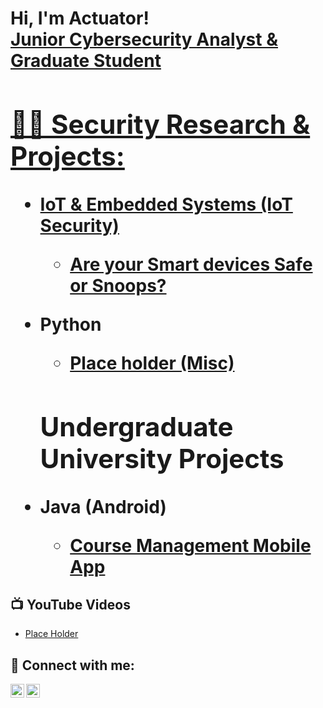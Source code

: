 <h1>Hi, I'm Actuator! <br/><a href="https://github.com/actuator">Junior Cybersecurity Analyst & Graduate Student</a> <a href="https://www.linkedin.com/in/"> 

<h2>👨‍💻 Security Research & Projects:</h2>

- <b>IoT & Embedded Systems (IoT Security)</b>
  - [Are your Smart devices Safe or Snoops?](https://github.com/actuator)


- <b>Python</b>
  - [Place holder (Misc)](https://github.com/actuator)
  
  <h2> Undergraduate University Projects </h2>
- <b>Java (Android)</b>
  - [Course Management Mobile App](https://github.com/actuator/Course_Management_Android_App)
   
<h2>📺 YouTube Videos</h2>

- [Place Holder](https://www.youtube.com/watch?v=)


<h2> 🤳 Connect with me:</h2>

[<img align="left" alt="Actuator | YouTube" width="22px" src="https://cdn.jsdelivr.net/npm/simple-icons@v3/icons/youtube.svg" />][youtube]
[<img align="left" alt="Actuator | LinkedIn" width="22px" src="https://cdn.jsdelivr.net/npm/simple-icons@v3/icons/linkedin.svg" />][linkedin]


[youtube]: https://www.youtube.com/c/
[linkedin]: https://linkedin.com/in/
<!--


Here are some ideas to get you started:

- 🔭 I’m currently working on ...
- 🌱 I’m currently learning ...
- 👯 I’m looking to collaborate on ...
- 🤔 I’m looking for help with ...
- 💬 Ask me about ...
- 📫 How to reach me: ...
- 😄 Pronouns: ...
- ⚡ Fun fact: ...
-->
